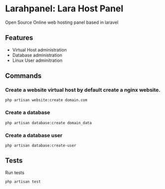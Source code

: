 # Larahpanel: Lara Host Panel

Open Source Online web hosting panel based in laravel

## Features

* Virtual Host administration
* Database administration
* Linux User adminitration

## Commands

### Create a website virtual host by default create a nginx website.

```terminal
php artisan website:create domain.com
```

### Create a database

```terminal
php artisan database:create domain_data
```

### Create a database user

```terminal
php artisan database:create-user
```

## Tests
Run tests
```terminal
php artisan test
```
